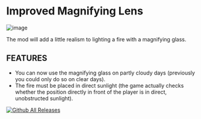 # Improved Magnifying Lens
![image](https://github.com/user-attachments/assets/2ed6c457-c069-4113-b88d-b9f2d9f7b819)

The mod will add a little realism to lighting a fire with a magnifying glass.

## FEATURES
* You can now use the magnifying glass on partly cloudy days (previously you could only do so on clear days).
* The fire must be placed in direct sunlight (the game actually checks whether the position directly in front of the player is in direct, unobstructed sunlight).


[![Github All Releases](https://img.shields.io/github/downloads/RomainDeschampsFR/ImprovedMagnifyingLens/total.svg)]()
